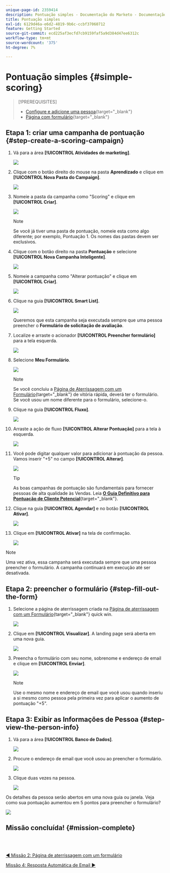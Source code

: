 ```yaml
---
unique-page-id: 2359414
description: Pontuação simples - Documentação do Marketo - Documentação do produto
title: Pontuação simples
exl-id: 6129d46a-e6d2-4819-9b6c-ccbf37060712
feature: Getting Started
source-git-commit: ecd225af3ecfd7cb9159faf5a9d384d47ee6312c
workflow-type: tm+mt
source-wordcount: '375'
ht-degree: 7%

---
```


# Pontuação simples {#simple-scoring}

>[!PREREQUISITES]
>
>* [Configure e adicione uma pessoa](/help/marketo/getting-started/quick-wins/get-set-up-and-add-a-person.md){target="_blank"}
>* [Página com formulário](/help/marketo/getting-started/quick-wins/landing-page-with-a-form.md){target="_blank"}

## Etapa 1: &#x200B;criar uma campanha de pontuação {#step-create-a-scoring-campaign}

1. Vá para a área **[!UICONTROL Atividades de marketing]**.

   ![](assets/simple-scoring-1.png)

1. Clique com o botão direito do mouse na pasta **Aprendizado** e clique em **[!UICONTROL Nova Pasta do Campaign]**.

   ![](assets/simple-scoring-2.png)

1. Nomeie a pasta da campanha como &quot;Scoring&quot; e clique em **[!UICONTROL Criar]**.

   ![](assets/simple-scoring-3.png)

   >[!NOTE]
   >
   >Se você já tiver uma pasta de pontuação, nomeie esta como algo diferente; por exemplo, Pontuação 1. Os nomes das pastas devem ser exclusivos.

1. Clique com o botão direito na pasta **Pontuação** e selecione **[!UICONTROL Nova Campanha Inteligente]**.

   ![](assets/simple-scoring-4.png)

1. Nomeie a campanha como &quot;Alterar pontuação&quot; e clique em **[!UICONTROL Criar]**.

   ![](assets/simple-scoring-5.png)

1. Clique na guia **[!UICONTROL Smart List]**.

   ![](assets/simple-scoring-6.png)

   Queremos que esta campanha seja executada sempre que uma pessoa preencher o **Formulário de solicitação de avaliação**.

1. Localize e arraste o acionador **[!UICONTROL Preencher formulário]** para a tela esquerda.

   ![](assets/simple-scoring-7.png)

1. Selecione **Meu Formulário**.

   ![](assets/simple-scoring-8.png)

   >[!NOTE]
   >
   >Se você concluiu a [Página de Aterrissagem com um Formulário](/help/marketo/getting-started/quick-wins/landing-page-with-a-form.md){target="_blank"} de vitória rápida, deverá ter o formulário. Se você usou um nome diferente para o formulário, selecione-o.

1. Clique na guia **[!UICONTROL Fluxo]**.

   ![](assets/simple-scoring-9.png)

1. Arraste a ação de fluxo **[!UICONTROL Alterar Pontuação]** para a tela à esquerda.

   ![](assets/simple-scoring-10.png)

1. Você pode digitar qualquer valor para adicionar à pontuação da pessoa. Vamos inserir &quot;+5&quot; no campo **[!UICONTROL Alterar]**.

   ![](assets/simple-scoring-11.png)

   >[!TIP]
   >
   >As boas campanhas de pontuação são fundamentais para fornecer pessoas de alta qualidade às Vendas. Leia [**O Guia Definitivo para Pontuação de Cliente Potencial**](https://www.marketo.com/definitive-guides/lead-scoring/){target="_blank"}.

1. Clique na guia **[!UICONTROL Agendar]** e no botão **[!UICONTROL Ativar]**.

   ![](assets/simple-scoring-12.png)

1. Clique em **[!UICONTROL Ativar]** na tela de confirmação.

   ![](assets/simple-scoring-13.png)

>[!NOTE]
>
>Uma vez ativa, essa campanha será executada sempre que uma pessoa preencher o formulário. A campanha continuará em execução até ser desativada.

## Etapa 2: preencher o formulário {#step-fill-out-the-form}

1. Selecione a página de aterrissagem criada na [Página de aterrissagem com um Formulário](/help/marketo/getting-started/quick-wins/landing-page-with-a-form.md){target="_blank"} quick win.

   ![](assets/simple-scoring-14.png)

1. Clique em **[!UICONTROL Visualizar]**. A landing page será aberta em uma nova guia.

   ![](assets/simple-scoring-15.png)

1. Preencha o formulário com seu nome, sobrenome e endereço de email e clique em **[!UICONTROL Enviar]**.

   ![](assets/simple-scoring-16.png)

   >[!NOTE]
   >
   >Use o mesmo nome e endereço de email que você usou quando inseriu a si mesmo como pessoa pela primeira vez para aplicar o aumento de pontuação &quot;+5&quot;.

## Etapa 3: Exibir as Informações de Pessoa {#step-view-the-person-info}

1. Vá para a área **[!UICONTROL Banco de Dados]**.

   ![](assets/simple-scoring-17.png)

1. Procure o endereço de email que você usou ao preencher o formulário.

   ![](assets/simple-scoring-18.png)

1. Clique duas vezes na pessoa.

   ![](assets/simple-scoring-19.png)

Os detalhes da pessoa serão abertos em uma nova guia ou janela. Veja como sua pontuação aumentou em 5 pontos para preencher o formulário?

![](assets/simple-scoring-20.png)

## Missão concluída! {#mission-complete}

<br> 

[◄ Missão 2: Página de aterrissagem com um formulário](/help/marketo/getting-started/quick-wins/landing-page-with-a-form.md)

[Missão 4: Resposta Automática de Email ►](/help/marketo/getting-started/quick-wins/email-auto-response.md)
